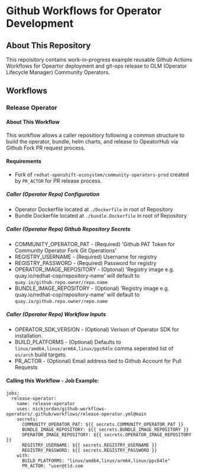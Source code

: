 # Github Workflows for Operator Development
## About This Repository
This repoisitory contains work-in-progress example reusable Github Actions Workflows for Opeartor deployment and git-ops release to OLM (Operator Lifecycle Manager) Community Operators.
## Workflows 
### Release Operator 
#### About This  Workflow 
This workflow allows a caller repositiory following a common structure to build the operator, bundle, helm charts, and release to OpeatorHub via Github Fork PR request process.
#### Requirements 
* Fork of ```redhat-openshift-ecosystem/community-operators-prod``` created by ```PR_ACTOR``` for PR release process.
##### Caller (Operator Repo) Configuration 
* Operator Dockerfile located at ```./Dockerfile``` in root of Repository
* Bundle Dockerfile located at ```./bundle.Dockerfile``` in root of Repository
##### Caller (Operator Repo) Github Repository Secrets 
* COMMUNITY_OPERATOR_PAT - (Required) 'Github PAT Token for Community Operator Fork Git Operations'
* REGISTRY_USERNAME - (Required) Username for registry
* REGISTRY_PASSWORD - (Required) Password for registry
* OPERATOR_IMAGE_REPOSITORY - (Optonal) 'Registry image e.g. quay.io/redhat-cop/repository-name' will default to ```quay.io/github.repo.owner/repo.name```
* BUNDLE_IMAGE_REPOSITORY - (Optional) 'Registry image e.g. quay.io/redhat-cop/repository-name' will default to ```quay.io/github.repo.owner/repo.name```

##### Caller (Operator Repo) Workflow Inputs
* OPERATOR_SDK_VERSION - (Optional) Verison of Operator SDK for installation.
* BUILD_PLATFORMS - (Optional) Defaults to ```linux/amd64,linux/arm64,linux/ppc64le``` comma seperated list of ```os/arch``` build targets.
* PR_ACTOR - (Optional) Email address tied to Github Account for Pull Requests

#### Calling this Workflow - Job Example:
```
jobs:
  release-operator:
    name: release-operator
    uses: nickjordan/github-workflows-operators/.github/workflows/release-operator.yml@main
    secrets: 
      COMMUNITY_OPERATOR_PAT: ${{ secrets.COMMUNITY_OPERATOR_PAT }}
      BUNDLE_IMAGE_REPOSITORY: ${{ secrets.BUNDLE_IMAGE_REPOSITORY }}
      OPERATOR_IMAGE_REPOSITORY: ${{ secrets.OPERATOR_IMAGE_REPOSITORY }}
      REGISTRY_USERNAME: ${{ secrets.REGISTRY_USERNAME }}
      REGISTRY_PASSWORD: ${{ secrets.REGISTRY_PASSWORD }}
    with: 
      BUILD_PLATFORMS: "linux/amd64,linux/arm64,linux/ppc64le"
      PR_ACTOR: "user@tld.com
```



